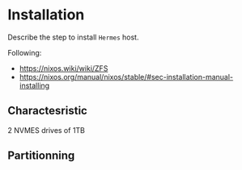 # Installation

Describe the step to install `Hermes` host.

Following:
* https://nixos.wiki/wiki/ZFS
* https://nixos.org/manual/nixos/stable/#sec-installation-manual-installing

## Charactesristic

2 NVMES drives of 1TB

## Partitionning

```

```
